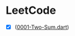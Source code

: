# LeetCode

- [x] ([0001-Two-Sum.dart](https://github.com/rabbihossen/LeetCode/blob/63be73282e13d443ac41e1352668ce6cf94fc729/easy/0001-Two-Sum.dart))
